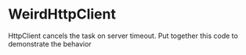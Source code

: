 # WeirdHttpClient
HttpClient cancels the task on server timeout. Put together this code to demonstrate the behavior 
